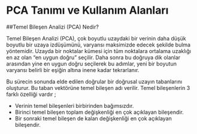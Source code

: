# PCA Tanımı ve Kullanım Alanları

##Temel Bileşen Analizi (PCA) Nedir?

   Temel Bileşen Analizi (PCA), çok boyutlu uzaydaki bir verinin daha düşük boyutlu bir uzaya izdüşümünü, varyansı maksimizde edecek
 şekilde bulma yöntemidir. Uzayda bir noktalar kümesi için tüm noktalara ortalama uzaklığı en az olan “en uygun doğru” seçilir. Daha 
 sonra bu doğruya dik olanlar arasından yine en uygun doğru seçilerek bu adımlar, yeni bir boyutun varyansı belirli bir eşiğin altına 
 inene kadar tekrarlanır. 

 Bu sürecin sonunda elde edilen doğrular bir doğrusal uzayın tabanlarını oluşturur. Bu taban vektörüne temel bileşen adı verilir. 
 Temel bileşenlerin 3 farklı özelliği vardır ;
 - Verinin temel bileşenleri birbirinden bağımsızdır.
 - Birinci temel bileşen toplam değişkenliği en çok açıklayan bileşendir.
 - Bir sonraki temel bileşen de kalan değişkenliği en çok açıklayan bileşendir.

 

